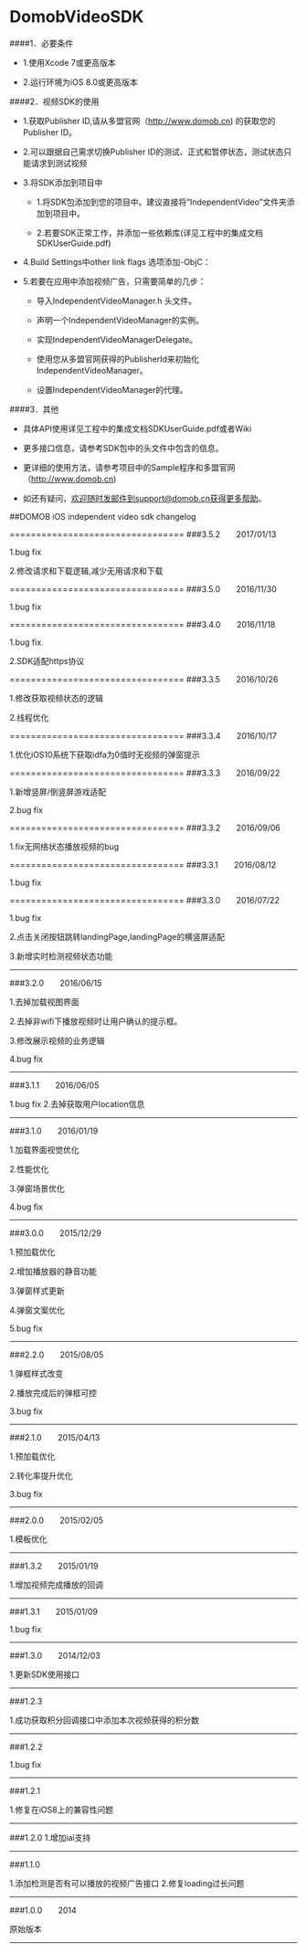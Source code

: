 # DomobVideoSDK

####1．必要条件

* 1.使用Xcode 7或更高版本

* 2.运行环境为iOS 8.0或更高版本


####2．视频SDK的使用
* 1.获取Publisher ID,请从多盟官网（http://www.domob.cn) 的获取您的
Publisher ID。

* 2.可以跟据自己需求切换Publisher ID的测试、正式和暂停状态，测试状态只能请求到测试视频

* 3.将SDK添加到项目中

  * 1.将SDK包添加到您的项目中。建议直接将“IndependentVideo”文件夹添加到项目中。

  * 2.若要SDK正常工作，并添加一些依赖库(详见工程中的集成文档 SDKUserGuide.pdf) 
 
* 4.Build Settings中other link flags 选项添加-ObjC：
 
* 5.若要在应用中添加视频广告，只需要简单的几步：

	* 导入IndependentVideoManager.h 头文件。

	* 声明一个IndependentVideoManager的实例。

	* 实现IndependentVideoManagerDelegate。

	* 使用您从多盟官网获得的PublisherId来初始化IndependentVideoManager。

	* 设置IndependentVideoManager的代理。

####3．其他
* 具体API使用详见工程中的集成文档SDKUserGuide.pdf或者Wiki

* 更多接口信息，请参考SDK包中的头文件中包含的信息。

* 更详细的使用方法，请参考项目中的Sample程序和多盟官网（http://www.domob.cn)

* 如还有疑问，欢迎随时发邮件到support@domob.cn获得更多帮助。


##DOMOB iOS independent video sdk changelog

=================================
###3.5.2&emsp;&emsp;2017/01/13

1.bug fix

2.修改请求和下载逻辑,减少无用请求和下载

=================================
###3.5.0&emsp;&emsp;2016/11/30

1.bug fix

=================================
###3.4.0&emsp;&emsp;2016/11/18

1.bug fix

2.SDK适配https协议

=================================
###3.3.5&emsp;&emsp;2016/10/26

1.修改获取视频状态的逻辑

2.线程优化

=================================
###3.3.4&emsp;&emsp;2016/10/17

1.优化iOS10系统下获取idfa为0值时无视频的弹窗提示

=================================
###3.3.3&emsp;&emsp;2016/09/22

1.新增竖屏/倒竖屏游戏适配

2.bug fix 

=================================
###3.3.2&emsp;&emsp;2016/09/06

1.fix无网络状态播放视频的bug

=================================
###3.3.1&emsp;&emsp;2016/08/12

1.bug fix

=================================
###3.3.0&emsp;&emsp;2016/07/22

1.bug fix

2.点击关闭按钮跳转landingPage,landingPage的横竖屏适配

3.新增实时检测视频状态功能

_________________________________________

###3.2.0&emsp;&emsp;2016/06/15

1.去掉加载视图界面 

2.去掉非wifi下播放视频时让用户确认的提示框。

3.修改展示视频的业务逻辑

4.bug fix

_________________________________________

###3.1.1&emsp;&emsp;2016/06/05

1.bug fix
2.去掉获取用户location信息

_________________________________________

###3.1.0&emsp;&emsp;2016/01/19

1.加载界面视觉优化 

2.性能优化 

3.弹窗场景优化 

4.bug fix

_________________________________________

###3.0.0&emsp;&emsp;2015/12/29

1.预加载优化

2.增加播放器的静音功能 

3.弹窗样式更新 

4.弹窗文案优化 

5.bug fix

_________________________________________

###2.2.0&emsp;&emsp;2015/08/05

1.弹框样式改变 

2.播放完成后的弹框可控 

3.bug fix

_________________________________________

###2.1.0&emsp;&emsp;2015/04/13

1.预加载优化

2.转化率提升优化

3.bug fix

_________________________________________


###2.0.0&emsp;&emsp;2015/02/05


1.模板优化
_________________________________________


###1.3.2&emsp;&emsp;2015/01/19


1.增加视频完成播放的回调
_________________________________________


###1.3.1&emsp;&emsp;2015/01/09


1.bug fix
_________________________________________


###1.3.0&emsp;&emsp;2014/12/03


1.更新SDK使用接口
_________________________________________


###1.2.3


1.成功获取积分回调接口中添加本次视频获得的积分数
_________________________________________


###1.2.2


1.bug fix
_________________________________________


###1.2.1


1.修复在iOS8上的兼容性问题
_________________________________________


###1.2.0
1.增加iai支持
_________________________________________


###1.1.0


1.添加检测是否有可以播放的视频广告接口 
2.修复loading过长问题
_________________________________________


###1.0.0&emsp;&emsp;2014

原始版本

--------------------------
